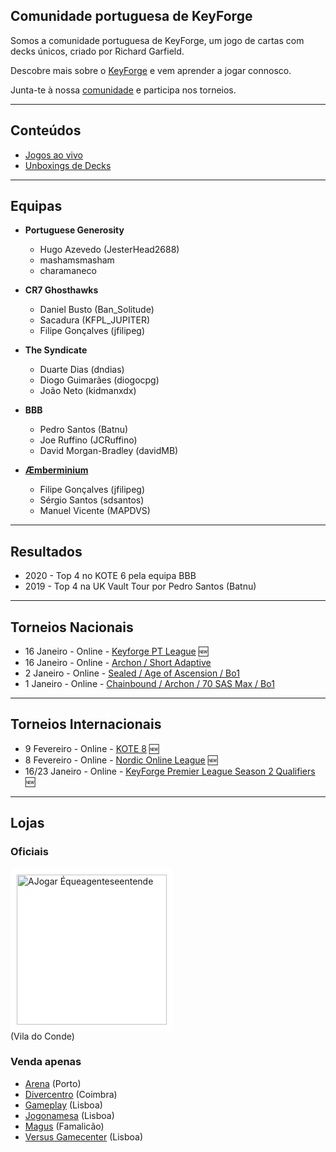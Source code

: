 ## Comunidade portuguesa de KeyForge

Somos a comunidade portuguesa de KeyForge, um jogo de cartas com decks únicos, criado por Richard Garfield.

Descobre mais sobre o [KeyForge](https://www.keyforgegame.com) e vem aprender a jogar connosco.

Junta-te à nossa [comunidade](https://discord.gg/tmZWy86c) e participa nos torneios.

---

## Conteúdos

- [Jogos ao vivo](https://www.youtube.com/watch?v=VjnZmTFKLag&list=PLvNLUPruJbcAw6Q5Fbp2_MZxhblExojer)
- [Unboxings de Decks](https://www.youtube.com/watch?v=Y1uP6ukgraU&list=PLvNLUPruJbcCxFAw1M1q5TOc_7009yFFQ9)

---

## Equipas

- **Portuguese Generosity**
  - Hugo Azevedo (JesterHead2688)
  - mashamsmasham
  - charamaneco

- **CR7 Ghosthawks**
  - Daniel Busto (Ban_Solitude)
  - Sacadura (KFPL_JUPITER)
  - Filipe Gonçalves (jfilipeg)

- **The Syndicate**
  - Duarte Dias (dndias)
  - Diogo Guimarães (diogocpg)
  - João Neto (kidmanxdx)

- **BBB**
  - Pedro Santos (Batnu)
  - Joe Ruffino (JCRuffino)
  - David Morgan-Bradley (davidMB)
  
- **[Æmberminium](https://twitter.com/mberminium)**
  - Filipe Gonçalves (jfilipeg)
  - Sérgio Santos (sdsantos)
  - Manuel Vicente (MAPDVS)

---

## Resultados

- 2020 - Top 4 no KOTE 6 pela equipa BBB
- 2019 - Top 4 na UK Vault Tour por Pedro Santos (Batnu)

---

## Torneios Nacionais

- 16 Janeiro - Online - [Keyforge PT League](events/league.html) 🆕
- 16 Janeiro - Online - [Archon / Short Adaptive](https://www.facebook.com/events/407058697018690/)
- 2 Janeiro - Online - [Sealed / Age of Ascension / Bo1](https://www.ajogar.com/forum/anuncios/keyforge-sealed-age-of-ascension-online)
- 1 Janeiro - Online - [Chainbound / Archon / 70 SAS Max / Bo1](https://www.facebook.com/events/509656530011806)

---

## Torneios Internacionais

- 9 Fevereiro - Online - [KOTE 8](https://docs.google.com/forms/d/e/1FAIpQLSeeXvRGFJKT52n2uiGpPJ7ojMwU3iDombDg3tRmtsbtx15GGA/viewform) 🆕
- 8 Fevereiro - Online - [Nordic Online League](https://docs.google.com/document/d/1y_S1ooDgCUe0q6zHEp3Nvp1Rchnp6iG3qHpgVWSRzYA/edit#heading=h.13g1okxoegrl) 🆕
- 16/23 Janeiro - Online - [KeyForge Premier League Season 2 Qualifiers](https://www.crazykillingmachinenetwork.co.uk/post/the-keyforge-premier-league-season-2-qualifiers-are-here) 🆕

---

## Lojas

### Oficiais

<a href="https://ajogar.com"><img src="https://static.wixstatic.com/media/63c24c_42be84031e514b5aa7c8be13721e2653~mv2_d_3017_1579_s_2.png/v1/fill/w_1310,h_490,al_c,q_90,usm_0.66_1.00_0.01/logo-ajogar-white-bckg-01.webp" alt="AJogar Équeagenteseentende" width="240" style="background: white; padding: 10px; border-radius: 5px"/></a><br/>(Vila do Conde)

### Venda apenas

- [Arena](https://arenaporto.com) (Porto)
- [Divercentro](https://www.diver.pt) (Coimbra)
- [Gameplay](https://gameplay.pt) (Lisboa)
- [Jogonamesa](https://jogonamesa.pt) (Lisboa)
- [Magus](https://www.facebook.com/magusportugal/) (Famalicão)
- [Versus Gamecenter](https://versusgamecenter.pt) (Lisboa)
